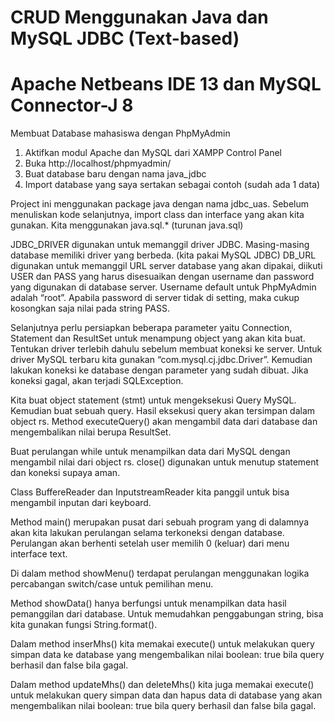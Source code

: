 # CRUD Menggunakan Java dan MySQL JDBC (Text-based)
# Apache Netbeans IDE 13 dan MySQL Connector-J 8


Membuat Database mahasiswa dengan PhpMyAdmin 
1.	Aktifkan  modul Apache dan MySQL dari XAMPP Control Panel
2.	Buka http://localhost/phpmyadmin/ 
3.	Buat database baru dengan nama java_jdbc
4.	Import database yang saya sertakan sebagai contoh (sudah ada 1 data)

Project ini menggunakan package java dengan nama jdbc_uas. Sebelum menuliskan kode selanjutnya, import class dan interface yang akan kita gunakan. Kita menggunakan java.sql.* (turunan java.sql)

JDBC_DRIVER digunakan untuk memanggil driver JDBC. Masing-masing database memiliki driver yang berbeda. (kita pakai MySQL JDBC)
DB_URL digunakan untuk memanggil URL server database yang akan dipakai, diikuti USER dan PASS yang harus disesuaikan dengan username dan password yang digunakan di database server. Username default untuk PhpMyAdmin adalah “root”. Apabila password di server tidak di setting, maka cukup kosongkan saja nilai pada string PASS. 

Selanjutnya perlu persiapkan beberapa parameter yaitu Connection, Statement dan ResultSet untuk menampung object yang akan kita buat.
Tentukan driver terlebih dahulu sebelum membuat koneksi ke server. Untuk driver MySQL terbaru kita gunakan “com.mysql.cj.jdbc.Driver”. Kemudian lakukan koneksi ke database dengan parameter yang sudah dibuat. Jika koneksi gagal, akan terjadi SQLException.

Kita buat object statement (stmt) untuk mengeksekusi Query MySQL. Kemudian buat sebuah query. 
Hasil eksekusi query akan tersimpan dalam object rs. Method executeQuery() akan mengambil data dari database dan mengembalikan nilai berupa ResultSet.

Buat perulangan while untuk menampilkan data dari MySQL dengan mengambil nilai dari object rs. 
close() digunakan untuk menutup statement dan koneksi supaya aman.

Class BuffereReader dan InputstreamReader kita panggil untuk bisa mengambil inputan dari keyboard.

Method main() merupakan pusat dari sebuah program yang di dalamnya akan kita lakukan perulangan selama terkoneksi dengan database. Perulangan akan berhenti setelah user memilih 0 (keluar) dari menu interface text. 

Di dalam method showMenu() terdapat perulangan menggunakan logika percabangan switch/case untuk pemilihan menu.

Method showData() hanya berfungsi untuk menampilkan data hasil pemanggilan dari database. Untuk memudahkan penggabungan string, bisa kita gunakan fungsi String.format(). 

Dalam method inserMhs() kita memakai execute() untuk melakukan query simpan data ke database yang mengembalikan nilai boolean: true bila query berhasil dan false bila gagal.

Dalam method updateMhs() dan deleteMhs() kita juga memakai execute() untuk melakukan query simpan data dan hapus data di database yang akan mengembalikan nilai boolean: true bila query berhasil dan false bila gagal.


